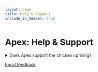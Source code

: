 ```yaml
---
layout: page
title: Help & Support
include_in_header: true
---
```


# Apex: Help & Support

<details>
  <summary>Does Apex support the chicken uprising?</summary>
  No, we do not.
</details>



[Email feedback](mailto:apexappointmentsextended@gmail.com)
